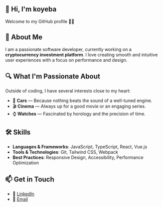 ## 👋 Hi, I'm koyeba
Welcome to my GitHub profile 🧑‍💻

## 🚀 About Me
I am a passionate software developer, currently working on a **cryptocurrency investment platform**. I love creating smooth and intuitive user experiences with a focus on performance and design.

## 🔍 What I'm Passionate About
Outside of coding, I have several interests close to my heart:

- 🚗 **Cars** — Because nothing beats the sound of a well-tuned engine.
- 🎬 **Cinema** — Always up for a good movie or an engaging series.
- ⌚ **Watches** — Fascinated by horology and the precision of time.

## 🛠️ Skills
- **Languages & Frameworks**: JavaScript, TypeScript, React, Vue.js
- **Tools & Technologies**: Git, Tailwind CSS, Webpack
- **Best Practices**: Responsive Design, Accessibility, Performance Optimization

## 📫 Get in Touch
- 💼 [LinkedIn](#)  
- 📧 [Email](#) 
